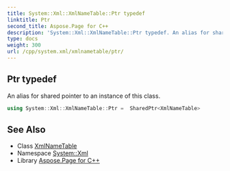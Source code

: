 ```yaml
---
title: System::Xml::XmlNameTable::Ptr typedef
linktitle: Ptr
second_title: Aspose.Page for C++
description: 'System::Xml::XmlNameTable::Ptr typedef. An alias for shared pointer to an instance of this class in C++.'
type: docs
weight: 300
url: /cpp/system.xml/xmlnametable/ptr/
---
```

## Ptr typedef


An alias for shared pointer to an instance of this class.

```cpp
using System::Xml::XmlNameTable::Ptr =  SharedPtr<XmlNameTable>
```

## See Also

* Class [XmlNameTable](../)
* Namespace [System::Xml](../../)
* Library [Aspose.Page for C++](../../../)
